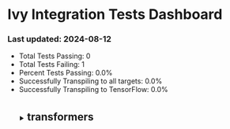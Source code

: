 # Ivy Integration Tests Dashboard

### Last updated: 2024-08-12

- Total Tests Passing: 0
- Total Tests Failing: 1
- Percent Tests Passing: 0.0%
- Successfully Transpiling to all targets: 0.0%
- Successfully Transpiling to TensorFlow: 0.0%
<div style='margin-top: 35px; margin-bottom: 20px; margin-left: 25px;'>
<details>
<summary style='margin-right: 10px;'><span style='font-size: 1.5em; font-weight: bold'>transformers</span></summary>

<div style='margin-top: 7px; margin-botton: 1px; margin-left: 25px;'>
<details>
<summary><span style=''>vision</span></summary>

| Function | numpy | jax | tensorflow |
|----------|-------|-----|------------|
| transformers.Swin2SRModel | [![missing](https://img.shields.io/badge/missing-gray)]() | [![missing](https://img.shields.io/badge/missing-gray)]() | [![failed](https://img.shields.io/badge/failed-red)](https://github.com/ivy-llc/ivy-integration-tests/actions/runs/10347939646/job/28639169864) |
</details>

</div>

</details>

</div>

